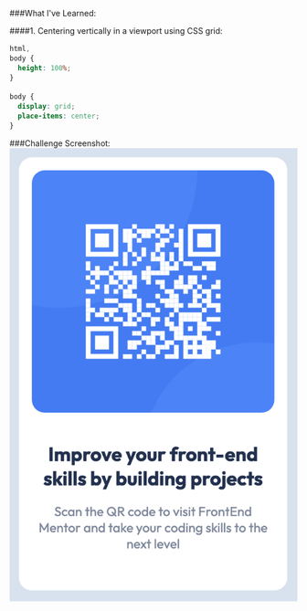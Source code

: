 ###What I've Learned:

####1. Centering vertically in a viewport using CSS grid:

```css
html,
body {
  height: 100%;
}

body {
  display: grid;
  place-items: center;
}
```

###Challenge Screenshot:
![Challenge Screenshot](challenge-screenshot.png)
